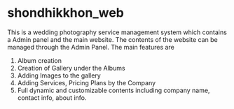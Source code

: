 # shondhikkhon_web
This is a wedding photography service management system which contains a Admin panel and the main website.
The contents of the website can be managed through the Admin Panel.
The main features are 
1. Album creation
2. Creation of Gallery under the Albums
3. Adding Images to the gallery
4. Adding Services, Pricing Plans by the Company
5. Full dynamic and customizable contents including company name, contact info, about info.
